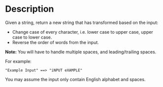 # Description

Given a string, return a new string that has transformed based on the input:

- Change case of every character, i.e. lower case to upper case, upper case to lower case.
- Reverse the order of words from the input.

**Note:** You will have to handle multiple spaces, and leading/trailing spaces.

For example:

```
"Example Input" ==> "iNPUT eXAMPLE"
```

You may assume the input only contain English alphabet and spaces.

